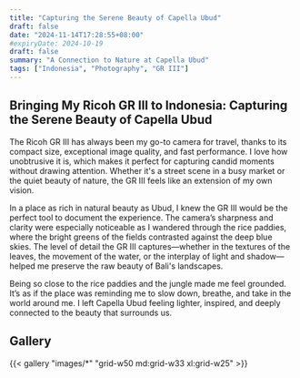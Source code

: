 ```yaml
---
title: "Capturing the Serene Beauty of Capella Ubud"
draft: false
date: "2024-11-14T17:28:55+08:00"
#expiryDate: 2024-10-19
draft: false
summary: "A Connection to Nature at Capella Ubud"
tags: ["Indonesia", "Photography", "GR III"]
---
```


## Bringing My Ricoh GR III to Indonesia: Capturing the Serene Beauty of Capella Ubud

The Ricoh GR III has always been my go-to camera for travel, thanks to its compact size, exceptional image quality, and fast performance. I love how unobtrusive it is, which makes it perfect for capturing candid moments without drawing attention. Whether it's a street scene in a busy market or the quiet beauty of nature, the GR III feels like an extension of my own vision.

In a place as rich in natural beauty as Ubud, I knew the GR III would be the perfect tool to document the experience. The camera’s sharpness and clarity were especially noticeable as I wandered through the rice paddies, where the bright greens of the fields contrasted against the deep blue skies. The level of detail the GR III captures—whether in the textures of the leaves, the movement of the water, or the interplay of light and shadow—helped me preserve the raw beauty of Bali's landscapes.

Being so close to the rice paddies and the jungle made me feel grounded. It’s as if the place was reminding me to slow down, breathe, and take in the world around me. I left Capella Ubud feeling lighter, inspired, and deeply connected to the beauty that surrounds us.

## Gallery

{{< gallery "images/*" "grid-w50 md:grid-w33 xl:grid-w25" >}} 
 